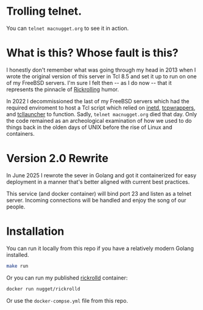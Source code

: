# Trolling telnet.

You can `telnet macnugget.org` to see it in action.

# What is this? Whose fault is this?

I honestly don't remember what was going through my head in 2013 when I wrote
the original version of this server in Tcl 8.5 and set it up to run on one of
my FreeBSD servers. I'm sure I felt then -- as I do now -- that it represents
the pinnacle of [Rickrolling] humor.

In 2022 I decommissioned the last of my FreeBSD servers which had the required
enviroment to host a Tcl script which relied on [inetd], [tcpwrappers], and
[tcllauncher] to function. Sadly, `telnet macnugget.org` died that day. Only
the code remained as an archeological examination of how we used to do things
back in the olden days of UNIX before the rise of Linux and containers.

# Version 2.0 Rewrite

In June 2025 I rewrote the sever in Golang and got it containerized for easy
deployment in a manner that's better aligned with current best practices.

This service (and docker container) will bind port 23 and listen as a telnet server.
Incoming connections will be handled and enjoy the song of our people.

# Installation

You can run it locally from this repo if you have a relatively modern Golang installed.

```sh
make run
```

Or you can run my published [rickrolld](https://hub.docker.com/r/nugget/rickrolld) container:

```sh
docker run nugget/rickrolld
```

Or use the `docker-compse.yml` file from this repo.

[Rickrolling]: https://en.wikipedia.org/wiki/Rickrolling
[inetd]: https://man.freebsd.org/cgi/man.cgi?inetd
[tcpwrappers]: https://en.wikipedia.org/wiki/TCP_Wrappers
[tcllauncher]: https://github.com/flightaware/tcllauncher
